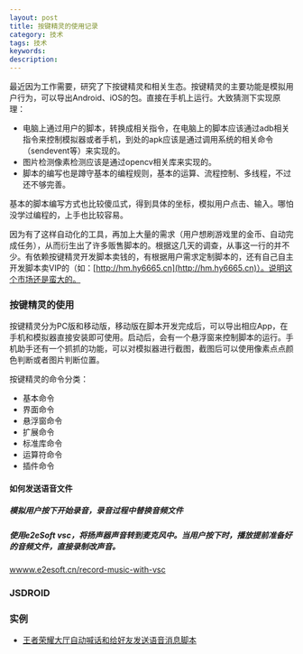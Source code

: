 ```yaml
---
layout: post
title: 按键精灵的使用记录
category: 技术
tags: 技术
keywords:
description:
---
```


最近因为工作需要，研究了下按键精灵和相关生态。按键精灵的主要功能是模拟用户行为，可以导出Android、iOS的包。直接在手机上运行。大致猜测下实现原理：

- 电脑上通过用户的脚本，转换成相关指令，在电脑上的脚本应该通过adb相关指令来控制模拟器或者手机，到处的apk应该是通过调用系统的相关命令（sendevent等）来实现的。
- 图片检测像素检测应该是通过opencv相关库来实现的。
- 脚本的编写也是蹲守基本的编程规则，基本的运算、流程控制、多线程，不过还不够完善。

基本的脚本编写方式也比较傻瓜式，得到具体的坐标，模拟用户点击、输入。哪怕没学过编程的，上手也比较容易。

因为有了这样自动化的工具，再加上大量的需求（用户想刷游戏里的金币、自动完成任务），从而衍生出了许多贩售脚本的。根据这几天的调查，从事这一行的并不少。有依赖按键精灵开发脚本卖钱的，有根据用户需求定制脚本的，还有自己自主开发脚本卖VIP的（如：[http://hm.hy6665.cn](http://hm.hy6665.cn)）。说明这个市场还是蛮大的。



### 按键精灵的使用

按键精灵分为PC版和移动版，移动版在脚本开发完成后，可以导出相应App，在手机和模拟器直接安装即可使用。启动后，会有一个悬浮窗来控制脚本的运行。手机助手还有一个抓抓的功能，可以对模拟器进行截图，截图后可以使用像素点点颜色判断或者图片判断位置。

按键精灵的命令分类：

- 基本命令
- 界面命令
- 悬浮窗命令
- 扩展命令
- 标准库命令
- 运算符命令
- 插件命令





#### 如何发送语音文件

##### 模拟用户按下开始录音，录音过程中替换音频文件

##### 使用e2eSoft vsc，将扬声器声音转到麦克风中。当用户按下时，播放提前准备好的音频文件，直接录制改声音。

[wwww.e2esoft.cn/record-music-with-vsc](wwww.e2esoft.cn/record-music-with-vsc)



### JSDROID



### 实例

- [王者荣耀大厅自动喊话和给好友发送语音消息脚本]()




